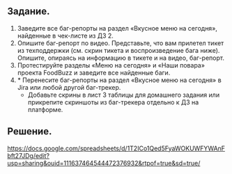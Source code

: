 ## Задание.

1. Заведите все баг-репорты на раздел «Вкусное меню на сегодня», найденные в чек-листе из ДЗ 2.
2. Опишите баг-репорт по видео. Представьте, что вам прилетел тикет из техподдержки (см. скрин тикета и воспроизведение бага ниже). Опишите, опираясь на информацию в тикете и на видео, баг-репорт.
3. Протестируйте разделы «Меню на сегодня» и «Наши повара» проекта FoodBuzz и заведите все найденные баги.
4. * Перенесите баг-репорты на раздел «Вкусное меню на сегодня» в Jira или любой другой баг-трекер. 
    - Добавьте скрины в лист 3 таблицы для домашнего задания или прикрепите скриншоты из баг-трекера отдельно к ДЗ на платформе.


## Решение.
<https://docs.google.com/spreadsheets/d/1T2ICo1Qed5FyaWOKUWFYWAnFbft27JDg/edit?usp=sharing&ouid=111637464544472376932&rtpof=true&sd=true/>

